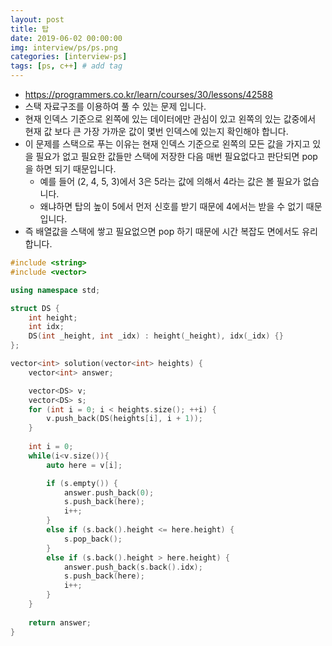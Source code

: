 ```yaml
---
layout: post
title: 탑
date: 2019-06-02 00:00:00
img: interview/ps/ps.png
categories: [interview-ps] 
tags: [ps, c++] # add tag
---
```


+ https://programmers.co.kr/learn/courses/30/lessons/42588
+ 스택 자료구조를 이용하여 풀 수 있는 문제 입니다.
+ 현재 인덱스 기준으로 왼쪽에 있는 데이터에만 관심이 있고 왼쪽의 있는 값중에서 현재 값 보다 큰 가장 가까운 값이 몇번 인덱스에 있는지 확인해야 합니다.
+ 이 문제를 스택으로 푸는 이유는 현재 인덱스 기준으로 왼쪽의 모든 값을 가지고 있을 필요가 없고 필요한 값들만 스택에 저장한 다음 매번 필요없다고 판단되면 pop을 하면 되기 때문입니다.
    + 예를 들어 (2, 4, 5, 3)에서 3은 5라는 값에 의해서 4라는 값은 볼 필요가 없습니다.
    + 왜냐하면 탑의 높이 5에서 먼저 신호를 받기 때문에 4에서는 받을 수 없기 때문입니다.
+ 즉 배열값을 스택에 쌓고 필요없으면 pop 하기 때문에 시간 복잡도 면에서도 유리합니다.

```cpp
#include <string>
#include <vector>

using namespace std;

struct DS {
	int height;
	int idx;
	DS(int _height, int _idx) : height(_height), idx(_idx) {}
};

vector<int> solution(vector<int> heights) {
    vector<int> answer;

    vector<DS> v;
	vector<DS> s;
	for (int i = 0; i < heights.size(); ++i) {
		v.push_back(DS(heights[i], i + 1));
	}
	
	int i = 0;
	while(i<v.size()){
		auto here = v[i];

		if (s.empty()) {
			answer.push_back(0);
			s.push_back(here);
			i++;
		}
		else if (s.back().height <= here.height) {
			s.pop_back();
		}
		else if (s.back().height > here.height) {
			answer.push_back(s.back().idx);
			s.push_back(here);
			i++;
		}
	}
    
    return answer;
}
```